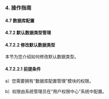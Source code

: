 ### 4. 操作指南

#### 4.7 数据库配置

#### 4.7.2 默认数据类型管理

#### 4.7.2.2 修改默认数据类型

本节为您介绍如何修改默认数据类型。

#### 4.7.2.2.1 前提条件

a）您需要拥有“数据库配置管理”模块的权限。

b）权限由系统管理员在“用户权限中心”系统中配置。
